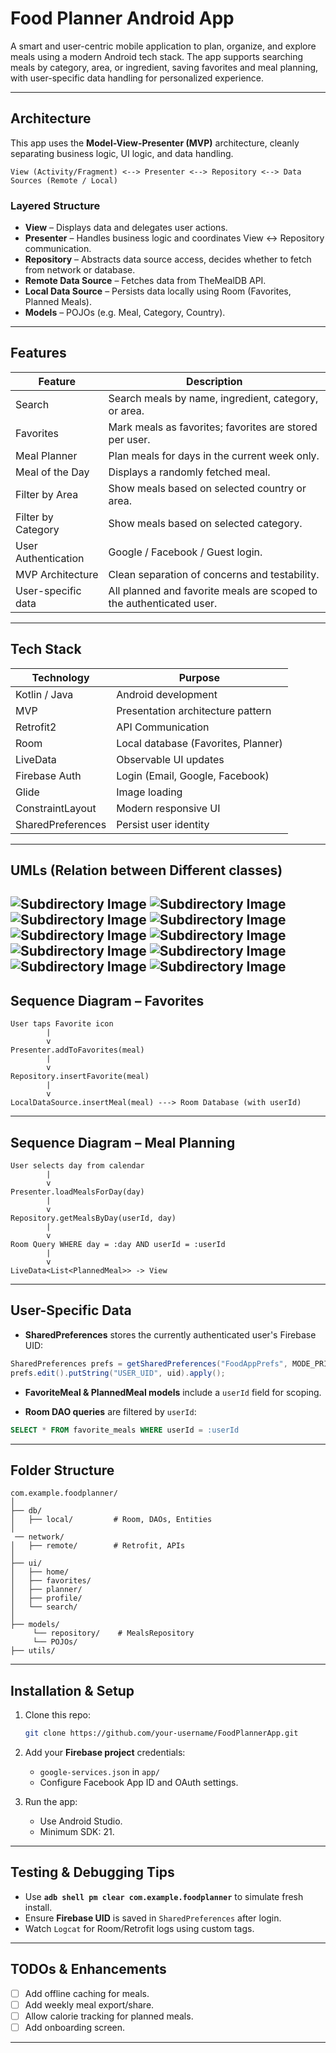 #  Food Planner Android App

A smart and user-centric mobile application to plan, organize, and explore meals using a modern Android tech stack. The app supports searching meals by category, area, or ingredient, saving favorites and meal planning, with user-specific data handling for personalized experience.

---

## Architecture

This app uses the **Model-View-Presenter (MVP)** architecture, cleanly separating business logic, UI logic, and data handling.

```plaintext
View (Activity/Fragment) <--> Presenter <--> Repository <--> Data Sources (Remote / Local)
```

###  Layered Structure

- **View** – Displays data and delegates user actions.
- **Presenter** – Handles business logic and coordinates View <-> Repository communication.
- **Repository** – Abstracts data source access, decides whether to fetch from network or database.
- **Remote Data Source** – Fetches data from TheMealDB API.
- **Local Data Source** – Persists data locally using Room (Favorites, Planned Meals).
- **Models** – POJOs (e.g. Meal, Category, Country).

---

##  Features

| Feature              | Description                                                                 |
|----------------------|-----------------------------------------------------------------------------|
| Search               | Search meals by name, ingredient, category, or area.                        |
| Favorites            | Mark meals as favorites; favorites are stored per user.                     |
| Meal Planner         | Plan meals for days in the current week only.                               |
| Meal of the Day      | Displays a randomly fetched meal.                                           |
| Filter by Area       | Show meals based on selected country or area.                               |
| Filter by Category   | Show meals based on selected category.                                      |
| User Authentication  | Google / Facebook / Guest login.                                            |
| MVP Architecture     | Clean separation of concerns and testability.                               |
| User-specific data   | All planned and favorite meals are scoped to the authenticated user.       |

---

##  Tech Stack

| Technology         | Purpose                                  |
|--------------------|-------------------------------------------|
| Kotlin / Java      | Android development                       |
| MVP                | Presentation architecture pattern         |
| Retrofit2          | API Communication                         |
| Room               | Local database (Favorites, Planner)       |
| LiveData           | Observable UI updates                     |
| Firebase Auth      | Login (Email, Google, Facebook)           |
| Glide              | Image loading                             |
| ConstraintLayout   | Modern responsive UI                      |
| SharedPreferences  | Persist user identity                     |

---
## UMLs (Relation between Different classes)

![Subdirectory Image](images/MainLoginUML.png)
![Subdirectory Image](images/SignUpUMl.png)
![Subdirectory Image](images/AuthLogin.png)
![Subdirectory Image](images/DataFlowUML.png)
![Subdirectory Image](images/HomeUML.png)
![Subdirectory Image](images/MealDetailUML.png)
![Subdirectory Image](images/FavUML.png)
![Subdirectory Image](images/PlanUML.png)
![Subdirectory Image](images/ProfileUML.png)
![Subdirectory Image](images/SearchUML.png)
---
##  Sequence Diagram – Favorites

```plaintext
User taps Favorite icon
        |
        v
Presenter.addToFavorites(meal)
        |
        v
Repository.insertFavorite(meal)
        |
        v
LocalDataSource.insertMeal(meal) ---> Room Database (with userId)
```

---

## Sequence Diagram – Meal Planning

```plaintext
User selects day from calendar
        |
        v
Presenter.loadMealsForDay(day)
        |
        v
Repository.getMealsByDay(userId, day)
        |
        v
Room Query WHERE day = :day AND userId = :userId
        |
        v
LiveData<List<PlannedMeal>> -> View
```

---
## User-Specific Data

- **SharedPreferences** stores the currently authenticated user's Firebase UID:
  
```java
SharedPreferences prefs = getSharedPreferences("FoodAppPrefs", MODE_PRIVATE);
prefs.edit().putString("USER_UID", uid).apply();
```

- **FavoriteMeal & PlannedMeal models** include a `userId` field for scoping.

- **Room DAO queries** are filtered by `userId`:
  
```sql
SELECT * FROM favorite_meals WHERE userId = :userId
```

---

## Folder Structure

```plaintext
com.example.foodplanner/
│
├── db/
│   ├── local/         # Room, DAOs, Entities
│  
 ── network/
│   ├── remote/        # Retrofit, APIs
│   
├── ui/
│   ├── home/
│   ├── favorites/
│   ├── planner/
│   ├── profile/
│   └── search/
│
├── models/
     └── repository/    # MealsRepository
     └── POJOs/
├── utils/

```

---

##  Installation & Setup

1. Clone this repo:
   ```bash
   git clone https://github.com/your-username/FoodPlannerApp.git
   ```

2. Add your **Firebase project** credentials:
   - `google-services.json` in `app/`
   - Configure Facebook App ID and OAuth settings.

3. Run the app:
   - Use Android Studio.
   - Minimum SDK: 21.

---

## Testing & Debugging Tips

- Use **`adb shell pm clear com.example.foodplanner`** to simulate fresh install.
- Ensure **Firebase UID** is saved in `SharedPreferences` after login.
- Watch `Logcat` for Room/Retrofit logs using custom tags.

---

## TODOs & Enhancements

- [ ] Add offline caching for meals.
- [ ] Add weekly meal export/share.
- [ ] Allow calorie tracking for planned meals.
- [ ] Add onboarding screen.

---


